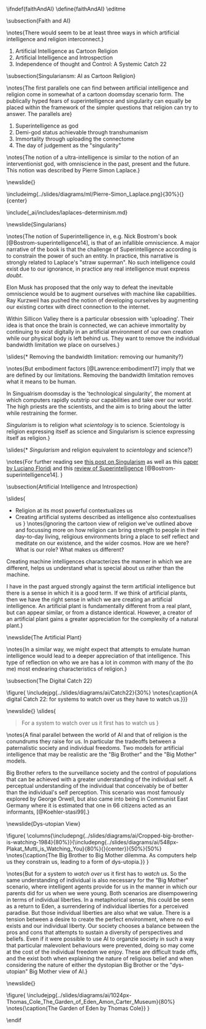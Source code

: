 \ifndef{faithAndAI}
\define{faithAndAI}
\editme

\subsection{Faith and AI}

\notes{There would seem to be at least three ways in which artificial intelligence and religion interconnect.}

1. Artificial Intelligence as Cartoon Religion
2. Artificial Intelligence and Introspection
3. Independence of thought and Control: A Systemic Catch 22

\subsection{Singulariansm: AI as Cartoon Religion}

\notes{The first parallels one can find between artificial intelligence and religion come in somewhat of a cartoon doomsday scenario form. The publically hyped fears of superintelligence and singularity can equally be placed within the framework of the simpler questions that religion can try to answer. The parallels are}

1. Superintelligence as god
2. Demi-god status achievable through transhumanism
3. Immortality through uploading the connectome 
4. The day of judgement as the "singularity"

\notes{The notion of a ultra-intelligence is similar to the notion of an interventionist god, with omniscience in the past, present and the future. This notion was described by Pierre Simon Laplace.}

\newslide{}

\includeimg{../slides/diagrams/ml/Pierre-Simon_Laplace.png}{30%}{}{center}

\include{_ai/includes/laplaces-determinism.md}

\newslide{Singularians}

\notes{The notion of Superintelligence in, e.g. Nick Bostrom's book [@Bostrom-superintelligence14], is that of an infallible omniscience. A major narrative of the book is that the challenge of Superintelligence according is to constrain the power of such an entity. In practice, this narrative is strongly related to Laplace's "straw superman". No such intelligence could exist due to our ignorance, in practice any real intelligence must express *doubt*. 

Elon Musk has proposed that the only way to defeat the inevitable omniscience would be to augment ourselves with machine like capabilities. Ray Kurzweil has pushed the notion of developing ourselves by augmenting our existing cortex with direct connection to the internet. 

Within Sillicon Valley there is a particular obsession with 'uploading'. Their idea is that once the brain is connected, we can achieve immortality by continuing to exist digitally in an artificial environment of our own creation while our physical body is left behind us. They want to remove the individual bandwidth limitation we place on ourselves.}

\slides{* Removing the bandwidth limitation: removing our humanity?}

\notes{But embodiment factors [@Lawrence:embodiment17] imply that we are defined by our limitations. Removing the bandwidth limitation removes what it means to be human.

In Singualrism doomsday is the 'technological singularity', the moment at which computers rapidly outstrip our capabilities and take over our world. The high priests are the scientists, and the aim is to bring about the latter while restraining the former.

*Singularism* is to religion what *scientology* is to science. Scientology is religion expressing itself as science and Singularism is science expressing itself as religion.}

\slides{* *Singularism* and religion equivalent to *scientology* and science?}

\notes{For further reading see [this post on Singularism](http://inverseprobability.com/2016/05/09/machine-learning-futures-5) as well as this 
[paper by Luciano Floridi](http://www.academia.edu/15037984/Singularitarians_AItheists_and_Why_the_Problem_with_Artificial_Intelligence_is_H.A.L._Humanity_At_Large_not_HAL) and this [review of Superintelligence](http://inverseprobability.com/2016/05/09/machine-learning-futures-6) [@Bostrom-superintelligence14].
}

\subsection{Artificial Intelligence and Introspection}

\slides{
* Religion at its most powerful contextualizes us
* Creating artificial systems described as intelligence also contextualises us
}
\notes{Ignoring the cartoon view of religion we've outlined above and focussing more on how religion can bring strength to people in their day-to-day living, religious environments bring a place to self reflect and meditate on our existence, and the wider cosmos. How are we here? What is our role? What makes us different?

Creating machine intelligences characterizes the manner in which we are different, helps us understand what is special about us rather than the machine. 

I have in the past argued strongly against the term artificial intelligence but there is a sense in which it is a good term. If we think of artificial plants, then we have the right sense in which we are creating an artificial intelligence. An artificial plant is fundamentally different from a real plant, but can appear similar, or from a distance identical. However, a creator of an artificial plant gains a greater appreciation for the complexity of a natural plant.}

\newslide{The Artificial Plant}

\notes{In a similar way, we might expect that attempts to emulate human intelligence would lead to a deeper appreciation of that intelligence. This type of reflection on who we are has a lot in common with many of the (to me) most endearing characteristics of religion.}

\subsection{The Digital Catch 22}

\figure{
\includejpg{../slides/diagrams/ai/Catch22}{30%}
\notes{\caption{A digital Catch 22: for systems to watch over us they have to watch us.}}}

\newslide{}
\slides{
> For a system to watch over us it first has to watch us
}

\notes{A final parallel between the world of AI and that of religion is the conundrums they raise for us. In particular the tradeoffs between a paternalistic society and individual freedoms. Two models for artificial intelligence that may be realistic are the "Big Brother" and the "Big Mother" models. 

Big Brother refers to the surveillance society and the control of populations that can be achieved with a greater understanding of the individual self. A perceptual understanding of the individual that conceivably be of better than the individual's self perception. This scenario was most famously explored by George Orwell, but also came into being in Communist East Germany where it is estimated that one in 66 citizens acted as an informants, [@Koehler-stasi99].}

\newslide{Dys-utopian View}

\figure{
\columns{\includepng{../slides/diagrams/ai/Cropped-big-brother-is-watching-1984}{80%}}{\includepng{../slides/diagrams/ai/548px-Plakat_Mutti_is_Watching_You}{80%}{}{center}}{50%}{50%}
\notes{\caption{The Big Brother to Big Mother dilemma. As computers help us they constrain us, leading to a form of dys-utopia.}}
}

\notes{But for a system to *watch over* us it first has to *watch us*. So the same understanding of individual is also necessary for the "Big Mother" scenario, where intelligent agents provide for us in the manner in which our parents did for us when we were young. Both scenarios are disempowering in terms of individual liberties. In a metaphorical sense, this could be seen as a return to Eden, a surrendering of individual liberties for a perceived paradise. But those individual liberties are also what we value. There is a tension between a desire to create the perfect environment, where no evil exists and our individual liberty. Our society chooses a balance between the pros and cons that attempts to sustain a diversity of perspectives and beliefs. Even if it were possible to use AI to organzie society in such a way that particular malevolent behaviours were prevented, doing so may come at the cost of the individual freedom we enjoy. These are difficult trade offs, and the exist both when explaining the nature of religious belief and when considering the nature of either the dystopian Big Brother or the "dys-utopian" Big Mother view of AI.}

\newslide{}

\figure{
\includejpg{../slides/diagrams/ai/1024px-Thomas_Cole_The_Garden_of_Eden_Amon_Carter_Museum}{80%}
\notes{\caption{The Garden of Eden by Thomas Cole}}
}

\endif
